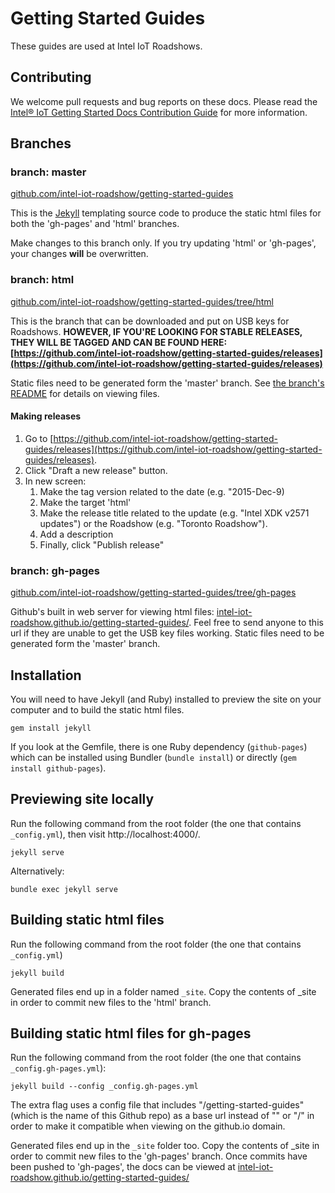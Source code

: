 # Getting Started Guides

These guides are used at Intel IoT Roadshows.

## Contributing

We welcome pull requests and bug reports on these docs. Please read the [Intel® IoT Getting Started Docs Contribution Guide](CONTRIBUTING.md) for more information.

## Branches

### branch: master

[github.com/intel-iot-roadshow/getting-started-guides](https://github.com/intel-iot-roadshow/getting-started-guides)

This is the [Jekyll](http://jekyllrb.com/) templating source code to produce the static html files for both the 'gh-pages' and 'html' branches.

Make changes to this branch only. If you try updating 'html' or 'gh-pages', your changes **will** be overwritten.

### branch: html

[github.com/intel-iot-roadshow/getting-started-guides/tree/html](https://github.com/intel-iot-roadshow/getting-started-guides/tree/html)

This is the branch that can be downloaded and put on USB keys for Roadshows. **HOWEVER, IF YOU'RE LOOKING FOR STABLE RELEASES, THEY WILL BE TAGGED AND CAN BE FOUND HERE: [https://github.com/intel-iot-roadshow/getting-started-guides/releases](https://github.com/intel-iot-roadshow/getting-started-guides/releases)**

Static files need to be generated form the 'master' branch. See [the branch's README](https://github.com/intel-iot-roadshow/getting-started-guides/blob/html/README.md) for details on viewing files.

#### Making releases

1. Go to [https://github.com/intel-iot-roadshow/getting-started-guides/releases](https://github.com/intel-iot-roadshow/getting-started-guides/releases).
2. Click "Draft a new release" button.
3. In new screen:
    1. Make the tag version related to the date (e.g. "2015-Dec-9)
    2. Make the target 'html'
    3. Make the release title related to the update (e.g. "Intel XDK v2571 updates") or the Roadshow (e.g. "Toronto Roadshow").
    4. Add a description
    5. Finally, click "Publish release"


### branch: gh-pages

[github.com/intel-iot-roadshow/getting-started-guides/tree/gh-pages](https://github.com/intel-iot-roadshow/getting-started-guides/tree/gh-pages)

Github's built in web server for viewing html files: [intel-iot-roadshow.github.io/getting-started-guides/](http://intel-iot-roadshow.github.io/getting-started-guides/). Feel free to send anyone to this url if they are unable to get the USB key files working. Static files need to be generated form the 'master' branch.


## Installation

You will need to have Jekyll (and Ruby) installed to preview the site on your computer and to build the static html files.

```
gem install jekyll
```

If you look at the Gemfile, there is one Ruby dependency (`github-pages`) which can be installed using Bundler (`bundle install`) or directly (`gem install github-pages`).

## Previewing site locally

Run the following command from the root folder (the one that contains `_config.yml`), then visit http://localhost:4000/.

```
jekyll serve
```

Alternatively:

```
bundle exec jekyll serve
```


## Building static html files

Run the following command from the root folder (the one that contains `_config.yml`)

```
jekyll build
```

Generated files end up in a folder named `_site`. Copy the contents of _site in order to commit new files to the 'html' branch.


## Building static html files for gh-pages

Run the following command from the root folder (the one that contains `_config.gh-pages.yml`):

```
jekyll build --config _config.gh-pages.yml
```

The extra flag uses a config file that includes "/getting-started-guides" (which is the name of this Github repo) as a base url instead of "" or "/" in order to make it compatible when viewing on the github.io domain.

Generated files end up in the `_site` folder too. Copy the contents of _site in order to commit new files to the 'gh-pages' branch. Once commits have been pushed to 'gh-pages', the docs can be viewed at [intel-iot-roadshow.github.io/getting-started-guides/](http://intel-iot-roadshow.github.io/getting-started-guides/)
